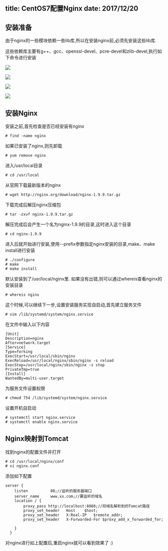 title: CentOS7配置Nginx 
date: 2017/12/20
---------
## 安装准备

由于nginx的一些模块依赖一些lib库,所以在安装nginx前,必须先安装这些lib库.

这些依赖库主要有g++、gcc、openssl-devel、pcre-devel和zlib-devel,执行如下命令进行安装

![](http://oih7sazbd.bkt.clouddn.com/nginx1.png)

![](http://oih7sazbd.bkt.clouddn.com/2.png)

<!-- more -->

![](http://oih7sazbd.bkt.clouddn.com/3.png)

![](http://oih7sazbd.bkt.clouddn.com/4.png)

## 安装Nginx

安装之前,首先检查是否已经安装有nginx

```
# find -name nginx
```

如果已安装了nginx,则先卸载

```
# yum remove nginx
```

进入/usr/local目录

```
# cd /usr/local
```

从官网下载最新版本的nginx

```
# wget http://nginx.org/download/nginx-1.9.9.tar.gz
```

下载完成后解压nginx压缩包

```
# tar -zxvf nginx-1.9.9.tar.gz
```

解压完成后会产生一个名为nginx-1.9.9的目录,这时进入这个目录

```
# cd nginx-1.9.9
```

进入后就开始进行安装,使用--prefix参数指定nginx安装的目录,make、make install进行安装

```
# ./configure
# make
# make install
```

默认安装到了/usr/local/nginx里. 如果没有出错,则可以通过whereis查看nginx的安装目录

```
# whereis nginx
```

这个时候,可以继续下一步,设置安装服务实现自启动,首先建立服务文件

```
# vim /lib/systemd/system/nginx.service
```

在文件中输入以下内容

```
[Unit]
Description=nginx
After=network.target
[Service]
Type=forking
ExecStart=/usr/local/sbin/nginx
ExecReload=/usr/local/nginx/sbin/nginx -s reload
ExecStop=/usr/local/nginx/sbin/nginx -s stop
PrivateTmp=true
[Install]
WantedBy=multi-user.target
```

为服务文件设置权限

```
# chmod 754 /lib/systemd/system/nginx.service
```

设置开机自启动

```
# systemctl start nginx.service
# systemctl enable nginx.service
```

## Nginx映射到Tomcat

找到nginx的配置文件并打开

```
# cd /usr/local/nginx/conf
# vi nginx.conf
```

添加如下配置

```
server {    
    listen          80;//监听的服务器端口    
    server_name     www.xx.com;//要监听的域名     
    location / {     
        proxy_pass http://localhost:8080;//将域名解析到的Tomcat路径
        proxy_set_header   Host    $host;     
        proxy_set_header   X-Real-IP   $remote_addr;     
        proxy_set_header   X-Forwarded-For $proxy_add_x_forwarded_for;     
        
    }  
  }
```

对nginx进行如上配置后,重启nginx就可以看到效果了 :)
